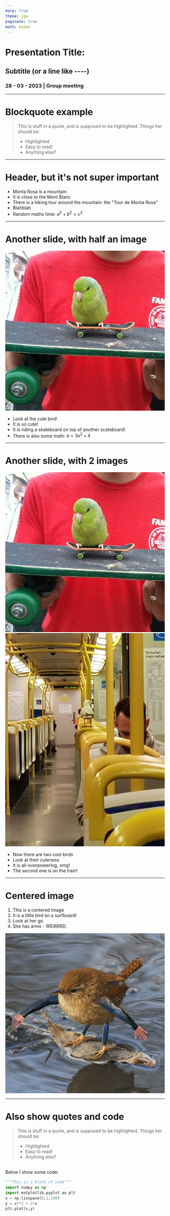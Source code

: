 ```yaml
---
marp: true
theme: jgu
paginate: true
math: katex
---
```


<style>
/*section.lead h1 {
     font-size: 60px;
}*/
</style>

<!-- _class: lead -->

# Presentation Title:

## Subtitle (or a line like ----)

### 28 - 03 - 2023 | Group meeting

<!-- ![bg original](figures/frontpage.svg) -->

---

# Blockquote example

> This is stuff in a quote, and is supposed to be highlighted.
> Things her should be:
>
> * Highlighted
> * Easy to read!
> * Anything else?

---

# Header, but it's not super important

* Monta Rosa is a mountain
* It is close to the Mont Blanc
* There is a hiking tour around the mountain: the "Tour de Monta Rosa"
* Blahblah
* Random maths time: $a^2 + b^2 = c^2$

---

# Another slide, with half an image

![bg left](figures/image1.jpg)

* Look at the cute bird!
* It is so cute!
* It is riding a skateboard on top of another scateboard!
* There is also some math: $a = 3x^2 + 4$

---

# Another slide, with 2 images

![bg vertical right:30% w:450](figures/image1.jpg)
![bg vertical right:30% w:450](figures/image3.jpg)

* Now there are two cool birds
* Look at their cuteness
* It is all-overpowering, omg!
* The second one is on the train!

---

# Centered image

1. This is a centered image
2. It is a little bird on a surfboard!
3. Look at her go
4. She has arms - WEIRRRD.

![center h:300px](figures/image2.png)

---

# Also show quotes and code

> This is stuff in a quote, and is supposed to be highlighted.
> Things her should be:
>
> * Highlighted
> * Easy to read!
> * Anything else?

\
Below I show some code:

``` python
"""This is a block of code"""
import numpy as np
import matplotlib.pyplot as plt
x = np.linspace(0,1,100)
y = x**2 + 3*x
plt.plot(x,y)
```
